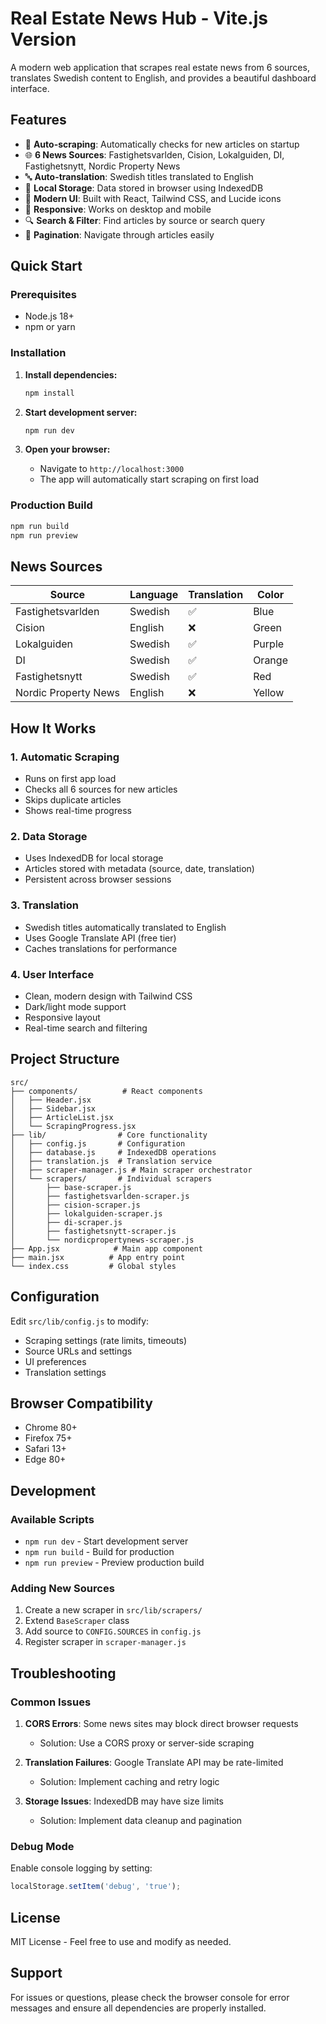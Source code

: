 # Real Estate News Hub - Vite.js Version

A modern web application that scrapes real estate news from 6 sources, translates Swedish content to English, and provides a beautiful dashboard interface.

## Features

- 🔄 **Auto-scraping**: Automatically checks for new articles on startup
- 🌐 **6 News Sources**: Fastighetsvarlden, Cision, Lokalguiden, DI, Fastighetsnytt, Nordic Property News
- 🔤 **Auto-translation**: Swedish titles translated to English
- 💾 **Local Storage**: Data stored in browser using IndexedDB
- 🎨 **Modern UI**: Built with React, Tailwind CSS, and Lucide icons
- 📱 **Responsive**: Works on desktop and mobile
- 🔍 **Search & Filter**: Find articles by source or search query
- 📄 **Pagination**: Navigate through articles easily

## Quick Start

### Prerequisites

- Node.js 18+ 
- npm or yarn

### Installation

1. **Install dependencies:**
   ```bash
   npm install
   ```

2. **Start development server:**
   ```bash
   npm run dev
   ```

3. **Open your browser:**
   - Navigate to `http://localhost:3000`
   - The app will automatically start scraping on first load

### Production Build

```bash
npm run build
npm run preview
```

## News Sources

| Source | Language | Translation | Color |
|--------|----------|-------------|-------|
| Fastighetsvarlden | Swedish | ✅ | Blue |
| Cision | English | ❌ | Green |
| Lokalguiden | Swedish | ✅ | Purple |
| DI | Swedish | ✅ | Orange |
| Fastighetsnytt | Swedish | ✅ | Red |
| Nordic Property News | English | ❌ | Yellow |

## How It Works

### 1. **Automatic Scraping**
- Runs on first app load
- Checks all 6 sources for new articles
- Skips duplicate articles
- Shows real-time progress

### 2. **Data Storage**
- Uses IndexedDB for local storage
- Articles stored with metadata (source, date, translation)
- Persistent across browser sessions

### 3. **Translation**
- Swedish titles automatically translated to English
- Uses Google Translate API (free tier)
- Caches translations for performance

### 4. **User Interface**
- Clean, modern design with Tailwind CSS
- Dark/light mode support
- Responsive layout
- Real-time search and filtering

## Project Structure

```
src/
├── components/          # React components
│   ├── Header.jsx
│   ├── Sidebar.jsx
│   ├── ArticleList.jsx
│   └── ScrapingProgress.jsx
├── lib/                # Core functionality
│   ├── config.js       # Configuration
│   ├── database.js     # IndexedDB operations
│   ├── translation.js  # Translation service
│   ├── scraper-manager.js # Main scraper orchestrator
│   └── scrapers/       # Individual scrapers
│       ├── base-scraper.js
│       ├── fastighetsvarlden-scraper.js
│       ├── cision-scraper.js
│       ├── lokalguiden-scraper.js
│       ├── di-scraper.js
│       ├── fastighetsnytt-scraper.js
│       └── nordicpropertynews-scraper.js
├── App.jsx            # Main app component
├── main.jsx          # App entry point
└── index.css         # Global styles
```

## Configuration

Edit `src/lib/config.js` to modify:
- Scraping settings (rate limits, timeouts)
- Source URLs and settings
- UI preferences
- Translation settings

## Browser Compatibility

- Chrome 80+
- Firefox 75+
- Safari 13+
- Edge 80+

## Development

### Available Scripts

- `npm run dev` - Start development server
- `npm run build` - Build for production
- `npm run preview` - Preview production build

### Adding New Sources

1. Create a new scraper in `src/lib/scrapers/`
2. Extend `BaseScraper` class
3. Add source to `CONFIG.SOURCES` in `config.js`
4. Register scraper in `scraper-manager.js`

## Troubleshooting

### Common Issues

1. **CORS Errors**: Some news sites may block direct browser requests
   - Solution: Use a CORS proxy or server-side scraping

2. **Translation Failures**: Google Translate API may be rate-limited
   - Solution: Implement caching and retry logic

3. **Storage Issues**: IndexedDB may have size limits
   - Solution: Implement data cleanup and pagination

### Debug Mode

Enable console logging by setting:
```javascript
localStorage.setItem('debug', 'true');
```

## License

MIT License - Feel free to use and modify as needed.

## Support

For issues or questions, please check the browser console for error messages and ensure all dependencies are properly installed.

